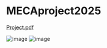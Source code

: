 # MECAproject2025

[Project.pdf](https://github.com/user-attachments/files/20055119/Project.pdf)

![image](https://github.com/user-attachments/assets/f9833ad0-1e0c-4141-b661-6dc4644c2aa6)
![image](https://github.com/user-attachments/assets/7c482324-a411-4760-b52b-522871f0dfcf)
